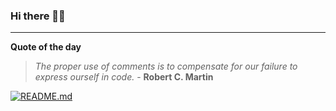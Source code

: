 ### Hi there 👋🏻


---

**Quote of the day**

> *The proper use of comments is to compensate for our failure to express ourself in code.* - **Robert C. Martin** 

[![README.md](https://github.com/marcolovazzano/marcolovazzano/actions/workflows/readme.yml/badge.svg)](https://github.com/marcolovazzano/marcolovazzano/actions/workflows/readme.yml)
